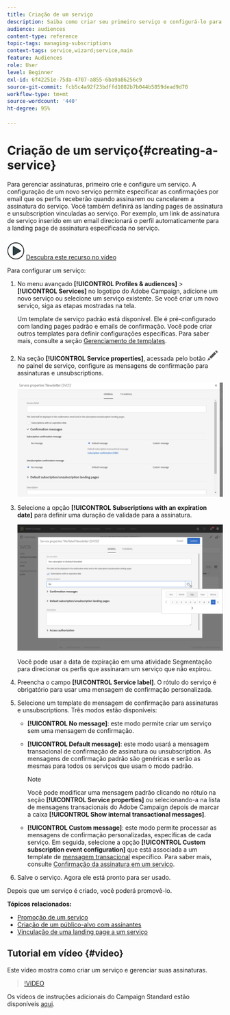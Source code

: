 ```yaml
---
title: Criação de um serviço
description: Saiba como criar seu primeiro serviço e configurá-lo para enviar confirmações por email aos assinantes.
audience: audiences
content-type: reference
topic-tags: managing-subscriptions
context-tags: service,wizard;service,main
feature: Audiences
role: User
level: Beginner
exl-id: 6f42251e-75da-4707-a855-6ba9a86256c9
source-git-commit: fcb5c4a92f23bdffd1082b7b044b5859dead9d70
workflow-type: tm+mt
source-wordcount: '440'
ht-degree: 95%

---
```


# Criação de um serviço{#creating-a-service}

Para gerenciar assinaturas, primeiro crie e configure um serviço. A configuração de um novo serviço permite especificar as confirmações por email que os perfis receberão quando assinarem ou cancelarem a assinatura do serviço. Você também definirá as landing pages de assinatura e unsubscription vinculadas ao serviço. Por exemplo, um link de assinatura de serviço inserido em um email direcionará o perfil automaticamente para a landing page de assinatura especificada no serviço.

![](assets/do-not-localize/how-to-video.png) [Descubra este recurso no vídeo](#video)

Para configurar um serviço:

1. No menu avançado **[!UICONTROL Profiles & audiences]** > **[!UICONTROL Services]** no logotipo do Adobe Campaign, adicione um novo serviço ou selecione um serviço existente. Se você criar um novo serviço, siga as etapas mostradas na tela.

   Um template de serviço padrão está disponível. Ele é pré-configurado com landing pages padrão e emails de confirmação. Você pode criar outros templates para definir configurações específicas. Para saber mais, consulte a seção [Gerenciamento de templates](../../start/using/marketing-activity-templates.md).

1. Na seção **[!UICONTROL Service properties]**, acessada pelo botão ![](assets/edit_darkgrey-24px.png) no painel de serviço, configure as mensagens de confirmação para assinaturas e unsubscriptions.

   ![](assets/lp_service_parameters.png)

1. Selecione a opção **[!UICONTROL Subscriptions with an expiration date]** para definir uma duração de validade para a assinatura.

   ![](assets/lp_service_expiration.png)

   Você pode usar a data de expiração em uma atividade Segmentação para direcionar os perfis que assinaram um serviço que não expirou.

1. Preencha o campo **[!UICONTROL Service label]**. O rótulo do serviço é obrigatório para usar uma mensagem de confirmação personalizada.

1. Selecione um template de mensagem de confirmação para assinaturas e unsubscriptions. Três modos estão disponíveis:

   * **[!UICONTROL No message]**: este modo permite criar um serviço sem uma mensagem de confirmação.
   * **[!UICONTROL Default message]**: este modo usará a mensagem transacional de confirmação de assinatura ou unsubscription. As mensagens de confirmação padrão são genéricas e serão as mesmas para todos os serviços que usam o modo padrão.

      >[!NOTE]
      >
      >Você pode modificar uma mensagem padrão clicando no rótulo na seção **[!UICONTROL Service properties]** ou selecionando-a na lista de mensagens transacionais do Adobe Campaign depois de marcar a caixa **[!UICONTROL Show internal transactional messages]**.

   * **[!UICONTROL Custom message]**: este modo permite processar as mensagens de confirmação personalizadas, específicas de cada serviço. Em seguida, selecione a opção **[!UICONTROL Custom subscription event configuration]** que está associada a um template de [mensagem transacional](../../channels/using/getting-started-with-transactional-msg.md) específico. Para saber mais, consulte [Confirmação da assinatura em um serviço](../../audiences/using/confirming-subscription-to-a-service.md).

1. Salve o serviço. Agora ele está pronto para ser usado.

Depois que um serviço é criado, você poderá promovê-lo.

**Tópicos relacionados:**

* [Promoção de um serviço](../../audiences/using/promoting-a-service.md)
* [Criação de um público-alvo com assinantes](../../audiences/using/creating-audiences.md#creating-list-audiences)
* [Vinculação de uma landing page a um serviço](../../channels/using/configuring-landing-page.md#linking-a-landing-page-to-a-service)

## Tutorial em vídeo {#video}

Este vídeo mostra como criar um serviço e gerenciar suas assinaturas.

>[!VIDEO](https://video.tv.adobe.com/v/24673?quality=12)

Os vídeos de instruções adicionais do Campaign Standard estão disponíveis [aqui](https://experienceleague.adobe.com/docs/campaign-standard-learn/tutorials/overview.html?lang=pt-BR).
